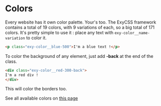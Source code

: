 # Colors

Every website has it own color palette. Your's too. The ExyCSS framework contains a total of 19 colors, with 9 variations of each, so a big total of 171 colors.
It's pretty simple to use it : place any text with `exy-color__name-variation` to color it.

```html
<p class="exy-color__blue-500">I'm a blue text !</p>
```

To color the background of any element, just add **-back** at the end of the class.

```html
<div class="exy-color__red-300-back">
I'm a red div !
</div>
```

This will color the borders too.

See all available colors on [this page](https://css.exybore.fr/colors)
